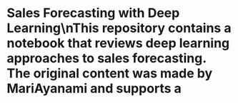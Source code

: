 # Sales Forecasting with Deep Learning\nThis repository contains a notebook that reviews deep learning approaches to sales forecasting. The original content was made by MariAyanami and supports a